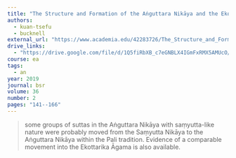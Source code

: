 ```yaml
---
title: "The Structure and Formation of the Aṅguttara Nikāya and the Ekottarika Āgama"
authors:
  - kuan-tsefu
  - bucknell
external_url: "https://www.academia.edu/42283726/The_Structure_and_Formation_of_the_Aṅguttara_Nikāya_and_the_Ekottarika_Āgama"
drive_links:
  - "https://drive.google.com/file/d/1Q5fiRbXB_c7eGNBLX4IGmFxRMX5AMUcO/view?usp=drivesdk"
course: ea
tags:
  - an
year: 2019
journal: bsr
volume: 36
number: 2
pages: "141--166"
---
```


> some groups of suttas in the Aṅguttara Nikāya with saṃyutta-like nature were probably moved from the Saṃyutta Nikāya to the Aṅguttara Nikāya within the Pali tradition. Evidence of a comparable movement into the Ekottarika Āgama is also available.
